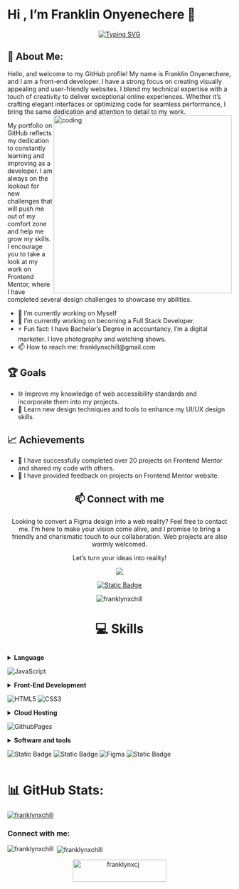 # Hi , I’m Franklin Onyenechere 👋 
<div align="center"> <a href="https://git.io/typing-svg"><img src="https://readme-typing-svg.demolab.com?font=Fira+Code&pause=1000&center=true&vCenter=true&random=false&width=435&height=90&lines=I'm+Franklin+Onyenechere;Front-End+Developer.;Actiive+Learner+and+Researcher" alt="Typing SVG" /></a></div>

## 💫 About Me:
Hello, and welcome to my GitHub profile! My name is Franklin Onyenechere, and I am a front-end developer. 
I have a strong focus on creating visually appealing and user-friendly websites. I blend my technical expertise with a touch of creativity to deliver exceptional online experiences. Whether it’s crafting elegant interfaces or optimizing code for seamless performance, I bring the same dedication and attention to detail to my work.
<br>
<img align="right" alt="coding" width="400" src="https://www.behance.net/gallery/161921919/Portrait-animated-gif/modules/913447149">

My portfolio on GitHub reflects my dedication to constantly learning and improving as a developer. I am always on the lookout for new challenges that will push me out of my comfort zone and help me grow my skills.
I encourage you to take a look at my work on Frontend Mentor, where I have completed several design challenges to showcase my abilities. 

<ul>
<li>🔭 I’m currently working on Myself</li>
<li>🌱 I’m currently working on becoming a Full Stack Developer. </li>
<li>⚡ Fun fact: I have Bachelor’s Degree in accountancy, I’m a digital marketer. I love photography and watching shows. </li>
<li>📫 How to reach me: franklynxchill@gmail.com</li>
</ul>

## 🏆 Goals
<ul>
<li>🌐 Improve my knowledge of web accessibility standards and incorporate them into my projects. </li>

<li> 🎨 Learn new design techniques and tools to enhance my UI/UX design skills. </li>
</ul>

## 📈 Achievements
<ul>
<li> 🎉 I have successfully completed over 20 projects on Frontend Mentor and shared my code with others. </li>
<li> 🤝 I have provided feedback on projects on Frontend Mentor website. </li>
</ul>

##  <p align="center">📫 Connect with me</p> 
<p align="center" width="350px">
  Looking to convert a Figma design into a web reality? Feel free to contact me. I’m here to make your vision come alive, and I promise to bring a friendly and charismatic touch to our collaboration. Web projects are also warmly welcomed.
</p> 
<p align="center">Let’s turn your ideas into reality!</p>

<div align="center">
  <a href="mailto" > 
<img src="https://img.shields.io/badge/Gmail-D14836?style=for-the-badge&logo=gmail&logoColor=white">
</a> 

<a href="" > 
  
![Static Badge](https://img.shields.io/badge/frontendmentor-badge?style=for-the-badge&logo=frontendmentor&logoColor=white&color=%233F54A3)
</a>
</div>

<div align="center">
  <p><img align="center" src="https://github-readme-streak-stats.herokuapp.com/?user=franklynxchill&" alt="franklynxchill" /></p>

</div>

#  <p align="center">💻 Skills</p>

<details>
<summary> <b> Language  </b>

![JavaScript](https://img.shields.io/badge/javascript-%23323330.svg?style=for-the-badge&logo=javascript&logoColor=%23F7DF1E)
</summary>
</details>

<details>
<summary> <b>Front-End Development</b>

![HTML5](https://img.shields.io/badge/html5-%23E34F26.svg?style=for-the-badge&logo=html5&logoColor=white) ![CSS3](https://img.shields.io/badge/css3-%231572B6.svg?style=for-the-badge&logo=css3&logoColor=white) 
</summary>
</details>

<details>
<summary> <b> Cloud Hosting </b>

![GithubPages](https://img.shields.io/badge/github%20pages-121013?style=for-the-badge&logo=github&logoColor=white) 
</details>
</summary>

<details> 
<summary> <b>Software and tools </b>
  
![Static Badge](https://img.shields.io/badge/GIT-badge?style=for-the-badge&logo=git&logoColor=white&color=%23F05032)
![Static Badge](https://img.shields.io/badge/GITHUB-badge?style=for-the-badge&logo=github&logoColor=white&color=%23181717)
![Figma](https://img.shields.io/badge/figma-%23F24E1E.svg?style=for-the-badge&logo=figma&logoColor=white)
![Static Badge](https://img.shields.io/badge/VS%20CODE-badge?style=for-the-badge&logo=visualstudiocode&color=%23007ACC)
</summary>
</details>

# 📊 GitHub Stats:

<p align="left"> <a href="https://github.com/ryo-ma/github-profile-trophy"><img src="https://github-profile-trophy.vercel.app/?username=franklynxchill" alt="franklynxchill" /></a> </p>

<h3 align="left">Connect with me:</h3>
<p align="left">
</p>

<p><img align="left" src="https://github-readme-stats.vercel.app/api/top-langs?username=franklynxchill&show_icons=true&locale=en&layout=compact" alt="franklynxchill" /></p>

<p>&nbsp;<img align="center" src="https://github-readme-stats.vercel.app/api?username=franklynxchill&show_icons=true&locale=en" alt="franklynxchill" /></p>

<p align="center"><a href="https://www.buymeacoffee.com/franklynxcj"> <img align="center" src="https://cdn.buymeacoffee.com/buttons/v2/default-yellow.png" height="50" width="210" alt="franklynxcj" /></a></p><br><br>

